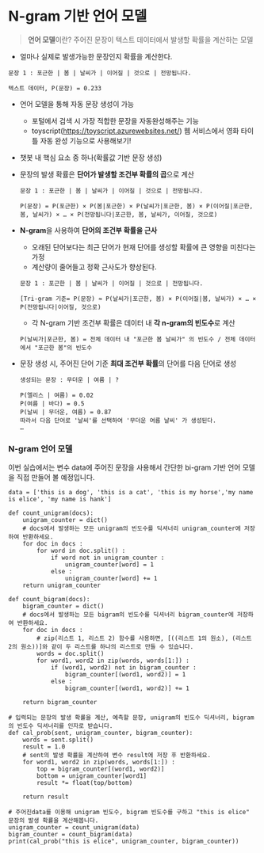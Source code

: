# N-gram 기반 언어 모델

> **언어 모델**이란? 주어진 문장이 텍스트 데이터에서 발생할 확률을 계산하는 모델

- 얼마나 실제로 발생가능한 문장인지 확률을 계산한다.
```
문장 1 : 포근한 | 봄 | 날씨가 | 이어질 | 것으로 | 전망됩니다.

텍스트 데이터, P(문장) = 0.233
```

- 언어 모델을 통해 자동 문장 생성이 가능
    - 포털에서 검색 시 가장 적합한 문장을 자동완성해주는 기능
    - toyscript(https://toyscript.azurewebsites.net/) 웹 서비스에서 영화 타이틀 자동 완성 기능으로 사용해보기!

- 챗봇 내 핵심 요소 중 하나(확률값 기반 문장 생성)
- 문장의 발생 확률은 **단어가 발생할 조건부 확률의 곱**으로 계산
    ```
    문장 1 : 포근한 | 봄 | 날씨가 | 이어질 | 것으로 | 전망됩니다.

    P(문장) = P(포근한) × P(봄|포근한) × P(날씨가|포근한, 봄) × P(이어질|포근한, 봄, 날씨가) × … × P(전망됩니다|포근한, 봄, 날씨가, 이어질, 것으로)
    ```
- **N-gram**을 사용하여 **단어의 조건부 확률을 근사**
    - 오래된 단어보다는 최근 단어가 현재 단어를 생성할 확률에 큰 영향을 미친다는 가정
    - 계산량이 줄어들고 정확 근사도가 향상된다.
    ```
    문장 1 : 포근한 | 봄 | 날씨가 | 이어질 | 것으로 | 전망됩니다.

    [Tri-gram 기준= P(문장) ≈ P(날씨가|포근한, 봄) × P(이어질|봄, 날씨가) × … × P(전망됩니다|이어질, 것으로)
    ```
    - 각 N-gram 기반 조건부 확률은 데이터 내 **각 n-gram의 빈도수**로 계산
    ```
    P(날씨가|포근한, 봄) = 전체 데이터 내 "포근한 봄 날씨가" 의 빈도수 / 전체 데이터에서 "포근한 봄"의 빈도수
    ```
- 문장 생성 시, 주어진 단어 기준 **최대 조건부 확률**의 단어를 다음 단어로 생성
    ```
    생성되는 문장 : 무더운 | 여름 | ?

    P(엘리스 | 여름) = 0.02
    P(여름 | 바다) = 0.5
    P(날씨 | 무더운, 여름) = 0.87
    따라서 다음 단어로 '날씨'를 선택하여 '무더운 여름 날씨' 가 생성된다.
    …

### N-gram 언어 모델

이번 실습에서는 변수 data에 주어진 문장을 사용해서 간단한 bi-gram 기반 언어 모델을 직접 만들어 볼 예정입니다.

```
data = ['this is a dog', 'this is a cat', 'this is my horse','my name is elice', 'my name is hank']

def count_unigram(docs):
    unigram_counter = dict()
    # docs에서 발생하는 모든 unigram의 빈도수를 딕셔너리 unigram_counter에 저장하여 반환하세요.
    for doc in docs :
        for word in doc.split() :
            if word not in unigram_counter :
                unigram_counter[word] = 1
            else :
                unigram_counter[word] += 1
    return unigram_counter

def count_bigram(docs):
    bigram_counter = dict()
    # docs에서 발생하는 모든 bigram의 빈도수를 딕셔너리 bigram_counter에 저장하여 반환하세요.
    for doc in docs :
        # zip(리스트 1, 리스트 2) 함수를 사용하면, [((리스트 1의 원소), (리스트 2의 원소))]와 같이 두 리스트를 하나의 리스트로 만들 수 있습니다.
        words = doc.split()
        for word1, word2 in zip(words, words[1:]) :
            if (word1, word2) not in bigram_counter :
                bigram_counter[(word1, word2)] = 1
            else :
                bigram_counter[(word1, word2)] += 1
    
    return bigram_counter

# 입력되는 문장의 발생 확률을 계산, 예측할 문장, unigram의 빈도수 딕셔너리, bigram의 빈도수 딕셔너리를 인자로 받습니다.
def cal_prob(sent, unigram_counter, bigram_counter):
    words = sent.split()
    result = 1.0
    # sent의 발생 확률을 계산하여 변수 result에 저장 후 반환하세요.
    for word1, word2 in zip(words, words[1:]) :
        top = bigram_counter[(word1, word2)]
        bottom = unigram_counter[word1]
        result *= float(top/bottom)
    
    return result

# 주어진data를 이용해 unigram 빈도수, bigram 빈도수를 구하고 "this is elice" 문장의 발생 확률을 계산해봅니다.
unigram_counter = count_unigram(data)
bigram_counter = count_bigram(data)
print(cal_prob("this is elice", unigram_counter, bigram_counter))
```
